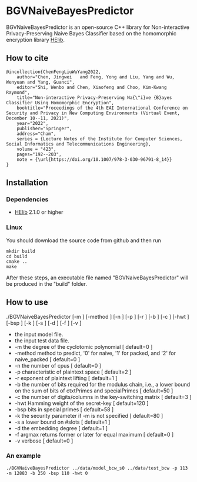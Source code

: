 # BGVNaiveBayesPredictor #

BGVNaiveBayesPredictor is an open-source C++ library for Non-interactive Privacy-Preserving Naive Bayes Classifier based on the homomorphic encryption library [HElib][1].


## How to cite ##

	@incollection{ChenFengLiuWuYang2022,
		author="Chen, Jingwei 	and Feng, Yong and Liu, Yang and Wu, Wenyuan and Yang, Guanci",
		editor="Shi, Wenbo and Chen, Xiaofeng and Choo, Kim-Kwang Raymond",
		title="Non-interactive Privacy-Preserving Na{\"i}ve {B}ayes	Classifier Using Homomorphic Encryption",
		booktitle="Proceedings of the 4th EAI International Conference on Security and Privacy in New Computing Environments (Virtual Event, December 10--11, 2021)",
		year="2022",
		publisher="Springer",
		address="Cham",
		series = {Lecture Notes of the Institute for Computer Sciences, Social Informatics and Telecommunications Engineering},
		volume = "423", 
		pages="192--203",
		note = {\url{https://doi.org/10.1007/978-3-030-96791-8_14}}
	}



## Installation ##

### Dependencies ###

- [HElib][1] 2.1.0 or higher 

### Linux  ###

You should download the source code from github and then run

    mkdir build
    cd build
    cmake ..
    make
    
After these steps, an executable file named "BGVNaiveBayesPredictor" will be produced in the "build" folder.

## How to use ##
 

./BGVNaiveBayesPredictor [-m <arg>] [-method <arg>] [-n <arg>] [-p <arg>] [-r <arg>] [-b <arg>] [-c <arg>] [-hwt <arg>] [-bsp <arg>] [-k <arg>] [-s <arg>] [-d <arg>] [-f <arg>] [-v <arg>] <input-file1> <input-file2>                                                                                            

* <input-file1> the input model file. 
* <input-file2> the input test data file.                                                                
*  -m           the degree of the cyclotomic polynomial [ default=0 ] 
*  -method      method to predict, '0' for naive, '1' for packed, and '2' for naive_packed [ default=0 ]  
*  -n           the number of cpus [ default=0 ]                                                          
*  -p           characteristic of plaintext space [ default=2 ]                                           
*  -r           exponent of plaintext lifting [ default=1 ]                                               
*  -b           the number of bits required for the modulus chain, i.e., a lower bound on the sum of bits of ctxtPrimes and specialPrimes [ default=50 ]
*  -c           the number of digits/columns in the key-switching matrix [ default=3 ]                                
*  -hwt         Hamming weight of the secret-key [ default=120 ]                                          
*  -bsp         bits in special primes [ default=58 ]                                                     
*  -k           the security parameter if -m is not specified [ default=80 ]
*  -s           a lower bound on #slots [ default=1 ]
*  -d           the embedding degree [ default=1 ] 
*  -f           argmax returns former or later for equal maximum [ default=0 ]                            
*  -v           verbose [ default=0 ]
 

### An example ###

	./BGVNaiveBayesPredictor ../data/model_bcw_s0 ../data/test_bcw -p 113 -m 12883 -b 250 -bsp 110 -hwt 0
     
    
[1]: https://github.com/homenc/HElib    "HElib"
